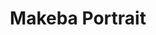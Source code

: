 ---
title: Makeba Portrait
categories: ['portrait']
contributors: charles and makeba
excerpt: >
  "Freedom is being able to love without fear of the repercussions. I just love you and fight for you because I realize that my existence is intertwined with yours and vice-versa."
show_collaborators: True
images:
    - makeba2-web.jpg
featured: true
featured_order: 0
---